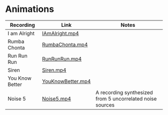 # Animations



| Recording       | Link                                   | Notes                                                     |
| --------------- | -------------------------------------- | --------------------------------------------------------- |
| I am Alright    | [IAmAlright.mp4](https://github.com/pawel-antoniuk/appendix-paper-eurasip-2024/raw/main/animations/IAmAlright.mp4)       |                                                           |
| Rumba Chonta    | [RumbaChonta.mp4](https://github.com/pawel-antoniuk/appendix-paper-eurasip-2024/raw/main/animations/RumbaChonta.mp4)     |                                                           |
| Run Run Run     | [RunRunRun.mp4](https://github.com/pawel-antoniuk/appendix-paper-eurasip-2024/raw/main/animations/RunRunRun.mp4)         |                                                           |
| Siren           | [Siren.mp4](https://github.com/pawel-antoniuk/appendix-paper-eurasip-2024/raw/main/animations/Siren.mp4)                 |                                                           |
| You Know Better | [YouKnowBetter.mp4](https://github.com/pawel-antoniuk/appendix-paper-eurasip-2024/raw/main/animations/YouKnowBetter.mp4) |                                                           |
| Noise 5         | [Noise5.mp4](https://github.com/pawel-antoniuk/appendix-paper-eurasip-2024/raw/main/animations/Noise5.mp4)               | A recording synthesized from 5 uncorrelated noise sources |


